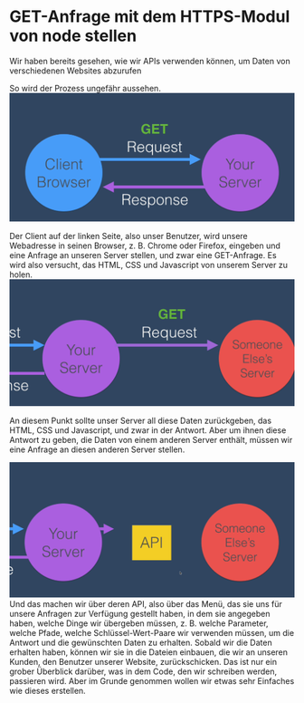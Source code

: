 # GET-Anfrage mit dem HTTPS-Modul von node stellen

Wir haben bereits gesehen, wie wir APIs verwenden können, um Daten von verschiedenen Websites abzurufen


So wird der Prozess ungefähr aussehen.
![request](./images/Request.png)

Der Client auf der linken Seite, also unser Benutzer, wird unsere Webadresse in seinen Browser, z. B. Chrome oder Firefox, eingeben und eine Anfrage an unseren Server stellen, und zwar eine GET-Anfrage. Es wird also versucht, das HTML, CSS und Javascript von unserem Server zu holen.
![fremder-server](./images/else-server.png)

An diesem Punkt sollte unser Server all diese Daten zurückgeben, das HTML, CSS und Javascript, und zwar in der Antwort. Aber um ihnen diese Antwort zu geben, die Daten von einem anderen Server enthält, müssen wir eine Anfrage an diesen anderen Server stellen.

![Api](./images/Api.png)
Und das machen wir über deren API, also über das Menü, das sie uns für unsere Anfragen zur Verfügung gestellt haben, in dem sie angegeben haben, welche Dinge wir übergeben müssen, z. B. welche Parameter, welche Pfade, welche Schlüssel-Wert-Paare wir verwenden müssen, um die Antwort und die gewünschten Daten zu erhalten. Sobald wir die Daten erhalten haben, können wir sie in die Dateien einbauen, die wir an unseren Kunden, den Benutzer unserer Website, zurückschicken. Das ist nur ein grober Überblick darüber, was in dem Code, den wir schreiben werden, passieren wird. Aber im Grunde genommen wollen wir etwas sehr Einfaches wie dieses erstellen.
